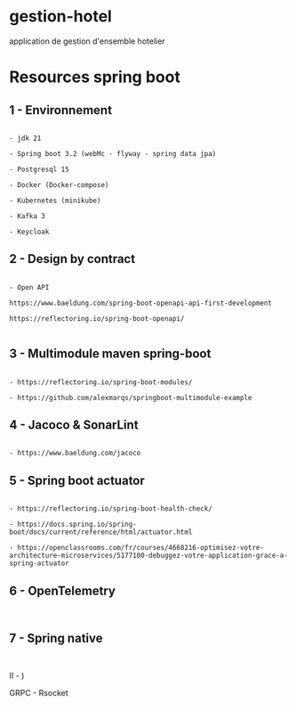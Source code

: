 # gestion-hotel
application de gestion d'ensemble hotelier

# Resources spring boot



## 1 - Environnement

```

- jdk 21

- Spring boot 3.2 (webMc - flyway - spring data jpa)

- Postgresql 15

- Docker (Docker-compose)

- Kubernetes (minikube)

- Kafka 3

- Keycloak 

```


## 2 - Design by contract

```

- Open API

https://www.baeldung.com/spring-boot-openapi-api-first-development

https://reflectoring.io/spring-boot-openapi/


```


## 3 - Multimodule maven spring-boot


```

- https://reflectoring.io/spring-boot-modules/

- https://github.com/alexmarqs/springboot-multimodule-example

```


## 4 - Jacoco & SonarLint

```

- https://www.baeldung.com/jacoco

```




## 5 - Spring boot actuator

```

- https://reflectoring.io/spring-boot-health-check/

- https://docs.spring.io/spring-boot/docs/current/reference/html/actuator.html

- https://openclassrooms.com/fr/courses/4668216-optimisez-votre-architecture-microservices/5177100-debuggez-votre-application-grace-a-spring-actuator

```


## 6 - OpenTelemetry

```


```




## 7 - Spring native

```


```




II - )




GRPC - Rsocket
